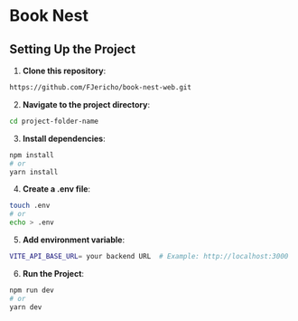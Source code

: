 # Book Nest




## Setting Up the Project

1. **Clone this repository**:
```bash
https://github.com/FJericho/book-nest-web.git
```

2. **Navigate to the project directory**:

```bash
cd project-folder-name
```

3. **Install dependencies**:


```bash
npm install
# or
yarn install
```


4. **Create a .env file**:

```bash
touch .env
# or
echo > .env
```

5. **Add environment variable**:

```bash
VITE_API_BASE_URL= your backend URL  # Example: http://localhost:3000
```
6. **Run the Project**:
```bash
npm run dev
# or
yarn dev
```
